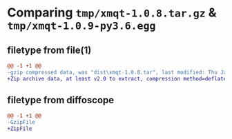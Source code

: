 # Comparing `tmp/xmqt-1.0.8.tar.gz` & `tmp/xmqt-1.0.9-py3.6.egg`

## filetype from file(1)

```diff
@@ -1 +1 @@
-gzip compressed data, was "dist\xmqt-1.0.8.tar", last modified: Thu Jan 20 03:51:16 2022, max compression
+Zip archive data, at least v2.0 to extract, compression method=deflate
```

## filetype from diffoscope

```diff
@@ -1 +1 @@
-GzipFile
+ZipFile
```

